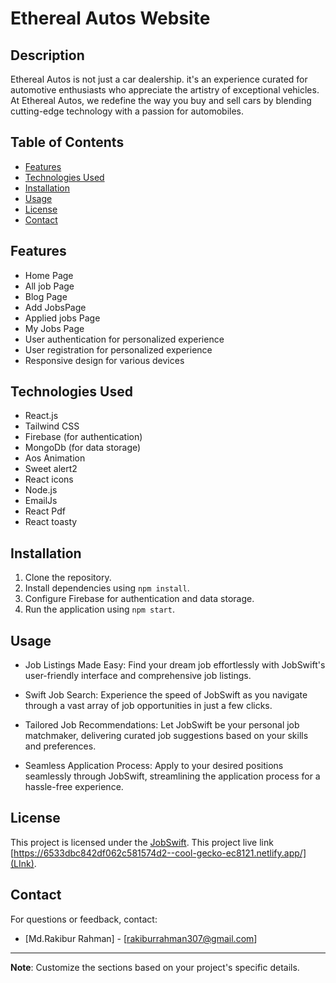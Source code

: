 # Ethereal Autos Website

## Description
Ethereal Autos is not just a car dealership. it's an experience curated for automotive enthusiasts who appreciate the artistry of exceptional vehicles. At Ethereal Autos, we redefine the way you buy and sell cars by blending cutting-edge technology with a passion for automobiles.

## Table of Contents
- [Features](#features)
- [Technologies Used](#technologies-used)
- [Installation](#installation)
- [Usage](#usage)
- [License](#license)
- [Contact](#contact)

## Features

- Home Page
- All job Page
- Blog Page
- Add JobsPage
- Applied jobs Page
- My Jobs Page
- User authentication for personalized experience
- User registration for personalized experience
- Responsive design for various devices

## Technologies Used
- React.js
- Tailwind CSS
- Firebase (for authentication)
- MongoDb (for data storage)
- Aos Animation
- Sweet alert2
- React icons
- Node.js
- EmailJs
- React Pdf
- React toasty


## Installation
1. Clone the repository.
2. Install dependencies using `npm install`.
3. Configure Firebase for authentication and data storage.
4. Run the application using `npm start`.

## Usage
- Job Listings Made Easy: Find your dream job effortlessly with JobSwift's user-friendly interface and comprehensive job listings.

- Swift Job Search: Experience the speed of JobSwift as you navigate through a vast array of job opportunities in just a few clicks.

- Tailored Job Recommendations: Let JobSwift be your personal job matchmaker, delivering curated job suggestions based on your skills and preferences.

- Seamless Application Process: Apply to your desired positions seamlessly through JobSwift, streamlining the application process for a hassle-free experience.

## License
This project is licensed under the [JobSwift](LICENSE).
This project live link [https://6533dbc842df062c581574d2--cool-gecko-ec8121.netlify.app/](LInk).

## Contact
For questions or feedback, contact:
- [Md.Rakibur Rahman] - [rakiburrahman307@gmail.com]


---
**Note**: Customize the sections based on your project's specific details.
